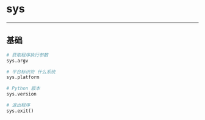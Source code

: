 # sys

---
## 基础

```python
# 获取程序执行参数
sys.argv

# 平台标识符 什么系统
sys.platform

# Python 版本
sys.version
```

```python
# 退出程序
sys.exit()
```